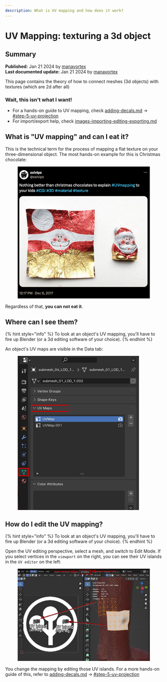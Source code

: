 ```yaml
---
description: What is UV mapping and how does it work?
---
```


# UV Mapping: texturing a 3d object

## Summary

**Published:** Jan 21 2024 by [manavortex](https://app.gitbook.com/u/NfZBoxGegfUqB33J9HXuCs6PVaC3 "mention")\
**Last documented update:** Jan 21 2024 by [manavortex](https://app.gitbook.com/u/NfZBoxGegfUqB33J9HXuCs6PVaC3 "mention")

This page contains the theory of how to connect meshes (3d objects) with textures (which are 2d after all)

### Wait, this isn't what I want!

* For a hands-on guide to UV mapping, check [adding-decals.md](../modding-guides/items-equipment/editing-existing-items/adding-decals.md "mention") -> [#step-5-uv-projection](../modding-guides/items-equipment/editing-existing-items/adding-decals.md#step-5-uv-projection "mention")
* For import/export help, check [images-importing-editing-exporting.md](../modding-guides/textures-and-luts/images-importing-editing-exporting.md "mention")

## What is "UV mapping" and can I eat it?

This is the technical term for the process of mapping a flat texture on your three-dimensional object. The most hands-on example for this is Christmas chocolate:&#x20;

<figure><img src="../../.gitbook/assets/uv_mapping_chocolate.png" alt=""><figcaption></figcaption></figure>

Regardless of that, **you can not eat it**.

## Where can I see them?

{% hint style="info" %}
To look at an object's UV mapping, you'll have to fire up Blender (or a 3d editing software of your choice).
{% endhint %}

&#x20;An object's UV maps are visible in the Data tab:

<figure><img src="../../.gitbook/assets/uv_mapping_blender_data_tab.png" alt=""><figcaption></figcaption></figure>

## How do I edit the UV mapping?

{% hint style="info" %}
To look at an object's UV mapping, you'll have to fire up Blender (or a 3d editing software of your choice).
{% endhint %}

Open the UV editing perspective, select a mesh, and switch to Edit Mode. If you select vertices in the `viewport` on the right, you can see their UV islands in the `UV editor` on the left:

<figure><img src="../../.gitbook/assets/adding_decals_11_uv_editing.png" alt=""><figcaption></figcaption></figure>

You change the mapping by editing those UV islands. For a more hands-on guide of this, refer to [adding-decals.md](../modding-guides/items-equipment/editing-existing-items/adding-decals.md "mention") -> [#step-5-uv-projection](../modding-guides/items-equipment/editing-existing-items/adding-decals.md#step-5-uv-projection "mention")
